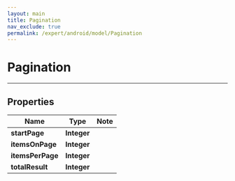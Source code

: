 ```yaml
---
layout: main
title: Pagination
nav_exclude: true
permalink: /expert/android/model/Pagination
---
```


# Pagination

---

## Properties

Name | Type | Note
---- | ---- | ----
**startPage** | **Integer** | 
**itemsOnPage** | **Integer** | 
**itemsPerPage** | **Integer** | 
**totalResult** | **Integer** | 

